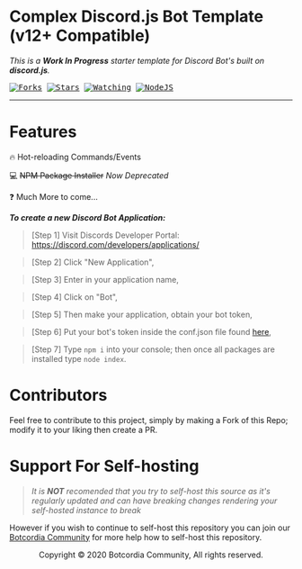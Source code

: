 Complex Discord.js Bot Template (v12+ Compatible)
=
_This is a **Work In Progress** starter template for Discord Bot's built on **discord.js**._

<kbd>[![Forks](https://img.shields.io/github/forks/cybercdn/Complex-DiscordJS-Bot-Template?color=blue&label=Total%20Forks&logoColor=blue&style=social)](https://github.com/CyberCDN/Simple-DJS-Template)
[![Stars](https://img.shields.io/github/stars/cybercdn/Simple-DJS-Template?color=blue&label=Total%20Stars&logoColor=blue&style=social)]()
[![Watching](https://img.shields.io/github/watchers/CyberCDN/Simple-DJS-Template?label=Total%20Watching&logoColor=blue&style=social)]()
[![NodeJS](https://img.shields.io/badge/NodeJS-v12.19.0-black?&maxAge=3600&style=social&logo=node.js)](https://nodejs.org/)

</kbd>

---
Features
=
:fire: Hot-reloading Commands/Events 

:computer: ~~NPM Package Installer~~ *Now Deprecated* 

:question: Much More to come...

***To create a new Discord Bot Application:***

 
> [Step 1] Visit Discords Developer Portal: https://discord.com/developers/applications/

> [Step 2] Click "New Application", 

> [Step 3] Enter in your application name,

> [Step 4] Click on "Bot", 

> [Step 5] Then make your application, obtain your bot token,

> [Step 6] Put your bot's token inside the conf.json file found [here](https://github.com/CyberCDN/Simple-DJS-Template/blob/main/Settings/conf.json),

> [Step 7] Type `npm i` into your console; then once all packages are installed type `node index`.  

Contributors
=
Feel free to contribute to this project, simply by making a Fork of this Repo; modify it to your liking then create a PR.

Support For Self-hosting
=
> *It is **__NOT__** recomended that you try to self-host this source as it's regularly updated and can have breaking changes rendering your self-hosted instance to break*

However if you wish to continue to self-host this repository you can join our [Botcordia Community](https://top.gg/servers/776733782560473099/join) for more help how to self-host this repository.


 <p style="text-align: center;">Copyright &copy; 2020 Botcordia Community, All rights reserved.</p>
